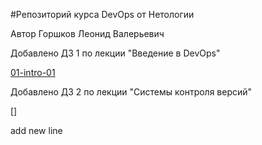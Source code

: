 #Репозиторий курса DevOps от Нетологии

Автор Горшков Леонид Валерьевич

Добавлено ДЗ 1 по лекции "Введение в DevOps"

[01-intro-01](https://github.com/dzhangrLV/devops-netology/tree/main/01-Intro-01)

Добавлено ДЗ 2 по лекции "Системы контроля версий"

[]

add new line